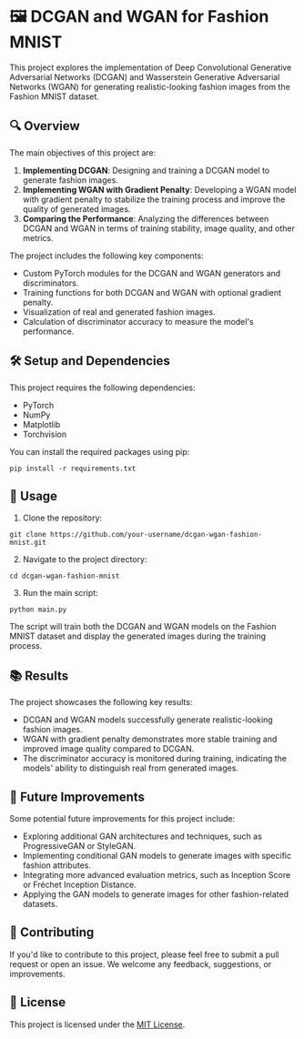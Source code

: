 # 🖼️ DCGAN and WGAN for Fashion MNIST

This project explores the implementation of Deep Convolutional Generative Adversarial Networks (DCGAN) and Wasserstein Generative Adversarial Networks (WGAN) for generating realistic-looking fashion images from the Fashion MNIST dataset.

## 🔍 Overview

The main objectives of this project are:

1. **Implementing DCGAN**: Designing and training a DCGAN model to generate fashion images.
2. **Implementing WGAN with Gradient Penalty**: Developing a WGAN model with gradient penalty to stabilize the training process and improve the quality of generated images.
3. **Comparing the Performance**: Analyzing the differences between DCGAN and WGAN in terms of training stability, image quality, and other metrics.

The project includes the following key components:

- Custom PyTorch modules for the DCGAN and WGAN generators and discriminators.
- Training functions for both DCGAN and WGAN with optional gradient penalty.
- Visualization of real and generated fashion images.
- Calculation of discriminator accuracy to measure the model's performance.

## 🛠️ Setup and Dependencies

This project requires the following dependencies:

- PyTorch
- NumPy
- Matplotlib
- Torchvision

You can install the required packages using pip:

```
pip install -r requirements.txt
```

## 🚀 Usage

1. Clone the repository:

```
git clone https://github.com/your-username/dcgan-wgan-fashion-mnist.git
```

2. Navigate to the project directory:

```
cd dcgan-wgan-fashion-mnist
```

3. Run the main script:

```
python main.py
```

The script will train both the DCGAN and WGAN models on the Fashion MNIST dataset and display the generated images during the training process.

## 📚 Results

The project showcases the following key results:

- DCGAN and WGAN models successfully generate realistic-looking fashion images.
- WGAN with gradient penalty demonstrates more stable training and improved image quality compared to DCGAN.
- The discriminator accuracy is monitored during training, indicating the models' ability to distinguish real from generated images.

## 🔮 Future Improvements

Some potential future improvements for this project include:

- Exploring additional GAN architectures and techniques, such as ProgressiveGAN or StyleGAN.
- Implementing conditional GAN models to generate images with specific fashion attributes.
- Integrating more advanced evaluation metrics, such as Inception Score or Fréchet Inception Distance.
- Applying the GAN models to generate images for other fashion-related datasets.

## 🤝 Contributing

If you'd like to contribute to this project, please feel free to submit a pull request or open an issue. We welcome any feedback, suggestions, or improvements.

## 📄 License

This project is licensed under the [MIT License](LICENSE).
